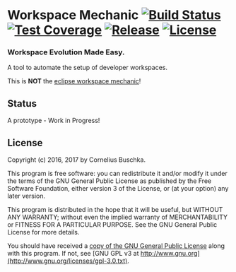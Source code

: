 # Workspace Mechanic [![Build Status](https://travis-ci.org/cbuschka/workspace-mechanic.svg)](https://travis-ci.org/cbuschka/workspace-mechanic) [![Test Coverage](https://codecov.io/gh/cbuschka/workspace-mechanic/branch/master/graph/badge.svg)](https://codecov.io/gh/cbuschka/workspace-mechanic) [![Release](https://img.shields.io/github/release/cbuschka/workspace-mechanic.svg)](https://github.com/cbuschka/workspace-mechanic/releases/latest) [![License](https://img.shields.io/badge/License-GPL%203-yellow.svg)](http://www.gnu.org/licenses/)

### Workspace Evolution Made Easy.

A tool to automate the setup of developer workspaces.

This is __NOT__ the [eclipse workspace mechanic](https://marketplace.eclipse.org/content/workspace-mechanic)!

## Status
A prototype - Work in Progress!

## License

Copyright (c) 2016, 2017 by Cornelius Buschka.

This program is free software: you can redistribute it and/or modify
it under the terms of the GNU General Public License as published by
the Free Software Foundation, either version 3 of the License, or
(at your option) any later version.

This program is distributed in the hope that it will be useful,
but WITHOUT ANY WARRANTY; without even the implied warranty of
MERCHANTABILITY or FITNESS FOR A PARTICULAR PURPOSE.  See the
GNU General Public License for more details.

You should have received a [copy of the GNU General Public License](license)
along with this program.  If not, see [GNU GPL v3 at http://www.gnu.org](http://www.gnu.org/licenses/gpl-3.0.txt).
